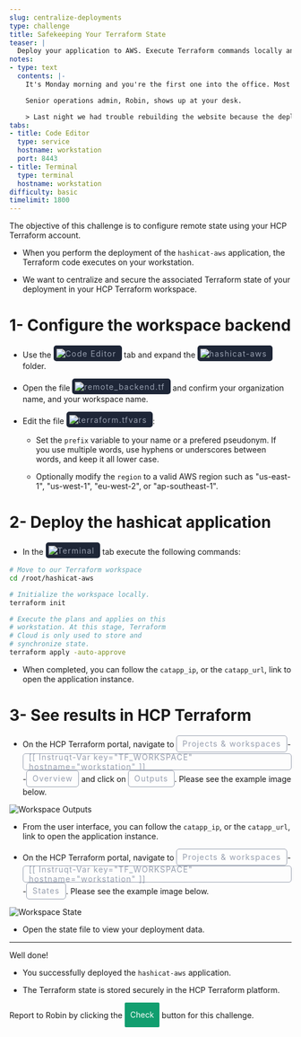 ```yaml
---
slug: centralize-deployments
type: challenge
title: Safekeeping Your Terraform State
teaser: |
  Deploy your application to AWS. Execute Terraform commands locally and use HCP Terraform to store and synchronize Terraform State.
notes:
- type: text
  contents: |-
    It's Monday morning and you're the first one into the office. Most of your teammates were up late  last night fixing an outage.

    Senior operations admin, Robin, shows up at your desk.

    > Last night we had trouble rebuilding the website because the deployment code is locked on Lars' laptop, and Lars is on vacation. Can you configure HCP Terraform to deploy the application and centralize its dependencies?
tabs:
- title: Code Editor
  type: service
  hostname: workstation
  port: 8443
- title: Terminal
  type: terminal
  hostname: workstation
difficulty: basic
timelimit: 1800
---
```

<style>
  v {
    display: inline-flex;
    color: white;
    background-color: rgb(17, 158, 111);
    align-items: center;
    justify-content: center;
    font-size: 14px;
    padding: 10px;
    border-radius: 2px;
    height: 24px;
  }

  r {
    display: inline-flex;
    color: white;
    background-color: #c73445;
    align-items: center;
    justify-content: center;
    font-size: 14px;
    padding: 10px;
    border-radius: 2px;
    height: 24px;
  }

  m {
    display: inline-flex;
    color: white;
    background-color: #584ED5;
    align-items: center;
    justify-content: center;
    font-size: 14px;
    padding: 10px;
    border-radius: 2px;
    height: 24px;
  }

  x {
    display: inline-flex;
    border-radius: 5px;
    border: 1px solid rgba(151,159,175,1);
    /* background-color: rgba(151,159,175,1); */
    /* background-color: rgba(30,38,55,1); */
    color: rgba(151,159,175,1);
    padding: 2px 10px 2px 10px;
    font-size: 14px;
    letter-spacing: 1.2px;
    align-items: center;
    justify-content: center;
    height: 24px;
  }

  t {
    display: inline-flex;
    border-radius: 5px;
    background-color: rgba(30,38,55,1);
    color: rgba(151,159,175,1);
    padding: 2px 10px 2px 5px;
    font-size: 14px;
    letter-spacing: 1.2px;
    align-items: center;
    justify-content: center;
    height: 24px;
    align-items: center;
  }

  t > a img {
    display: inline-block;
  }
</style>
The objective of this challenge is to configure remote state using your HCP Terraform account.

- When you perform the deployment of the `hashicat-aws` application, the Terraform code executes on your workstation.

- We want to centralize and secure the associated Terraform state of your deployment in your HCP Terraform workspace.

1- Configure the workspace backend
===
- Use the <t><img src="../assets/web.png"/>Code Editor</t> tab and expand the <t><img src="../assets/folder.png"/>hashicat-aws</t> folder.

- Open the file <t><img src="../assets/tf-icon.png"/>remote_backend.tf</t> and confirm your organization name, and your workspace name.

- Edit the file <t><img src="../assets/tf-icon.png"/>terraform.tfvars</t>:

  * Set the `prefix` variable to your name or a prefered pseudonym. If you use multiple words, use hyphens or underscores between words, and keep it all lower case.

  * Optionally modify the `region` to a valid AWS region such as "us-east-1", "us-west-1", "eu-west-2", or "ap-southeast-1".

2- Deploy the hashicat application
===
- In the <t><img src="../assets/shell.png"/>Terminal</t> tab execute the following commands:

```bash
# Move to our Terraform workspace
cd /root/hashicat-aws

# Initialize the workspace locally.
terraform init

# Execute the plans and applies on this
# workstation. At this stage, Terraform
# Cloud is only used to store and
# synchronize state.
terraform apply -auto-approve


```

- When completed, you can follow the `catapp_ip`, or the `catapp_url`, link to open the application instance.

3- See results in HCP Terraform
===
- On the HCP Terraform portal, navigate to <x>Projects & workspaces</x>-<x>[[ Instruqt-Var key="TF_WORKSPACE" hostname="workstation" ]]</x>-<x>Overview</x> and click on <x>Outputs</x>. Please see the example image below.

![Workspace Outputs](../assets/workspace_outputs.png)

- From the user interface, you can follow the `catapp_ip`, or the `catapp_url`, link to open the application instance.

- On the HCP Terraform portal, navigate to <x>Projects & workspaces</x>-<x>[[ Instruqt-Var key="TF_WORKSPACE" hostname="workstation" ]]</x>-<x>States</x>. Please see the example image below.

![Workspace State](../assets/workspace_state.png)

- Open the state file to view your deployment data.

---

Well done!

- You successfully deployed the `hashicat-aws` application.

- The Terraform state is stored securely in the HCP Terraform platform.

Report to Robin by clicking the <v>Check</v> button for this challenge.